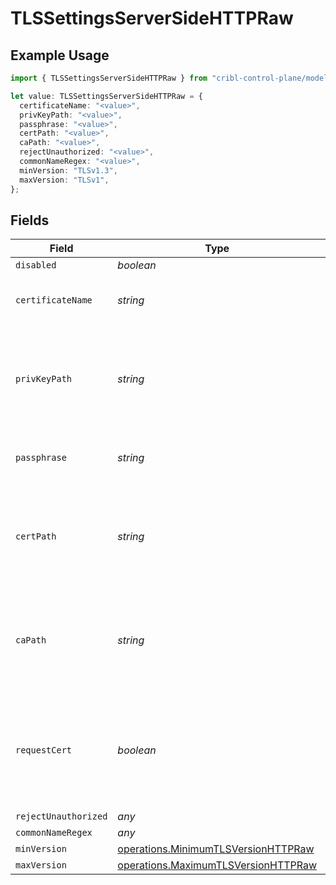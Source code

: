 # TLSSettingsServerSideHTTPRaw

## Example Usage

```typescript
import { TLSSettingsServerSideHTTPRaw } from "cribl-control-plane/models/operations";

let value: TLSSettingsServerSideHTTPRaw = {
  certificateName: "<value>",
  privKeyPath: "<value>",
  passphrase: "<value>",
  certPath: "<value>",
  caPath: "<value>",
  rejectUnauthorized: "<value>",
  commonNameRegex: "<value>",
  minVersion: "TLSv1.3",
  maxVersion: "TLSv1",
};
```

## Fields

| Field                                                                                                 | Type                                                                                                  | Required                                                                                              | Description                                                                                           |
| ----------------------------------------------------------------------------------------------------- | ----------------------------------------------------------------------------------------------------- | ----------------------------------------------------------------------------------------------------- | ----------------------------------------------------------------------------------------------------- |
| `disabled`                                                                                            | *boolean*                                                                                             | :heavy_minus_sign:                                                                                    | N/A                                                                                                   |
| `certificateName`                                                                                     | *string*                                                                                              | :heavy_minus_sign:                                                                                    | The name of the predefined certificate                                                                |
| `privKeyPath`                                                                                         | *string*                                                                                              | :heavy_minus_sign:                                                                                    | Path on server containing the private key to use. PEM format. Can reference $ENV_VARS.                |
| `passphrase`                                                                                          | *string*                                                                                              | :heavy_minus_sign:                                                                                    | Passphrase to use to decrypt private key                                                              |
| `certPath`                                                                                            | *string*                                                                                              | :heavy_minus_sign:                                                                                    | Path on server containing certificates to use. PEM format. Can reference $ENV_VARS.                   |
| `caPath`                                                                                              | *string*                                                                                              | :heavy_minus_sign:                                                                                    | Path on server containing CA certificates to use. PEM format. Can reference $ENV_VARS.                |
| `requestCert`                                                                                         | *boolean*                                                                                             | :heavy_minus_sign:                                                                                    | Require clients to present their certificates. Used to perform client authentication using SSL certs. |
| `rejectUnauthorized`                                                                                  | *any*                                                                                                 | :heavy_minus_sign:                                                                                    | N/A                                                                                                   |
| `commonNameRegex`                                                                                     | *any*                                                                                                 | :heavy_minus_sign:                                                                                    | N/A                                                                                                   |
| `minVersion`                                                                                          | [operations.MinimumTLSVersionHTTPRaw](../../models/operations/minimumtlsversionhttpraw.md)            | :heavy_minus_sign:                                                                                    | N/A                                                                                                   |
| `maxVersion`                                                                                          | [operations.MaximumTLSVersionHTTPRaw](../../models/operations/maximumtlsversionhttpraw.md)            | :heavy_minus_sign:                                                                                    | N/A                                                                                                   |